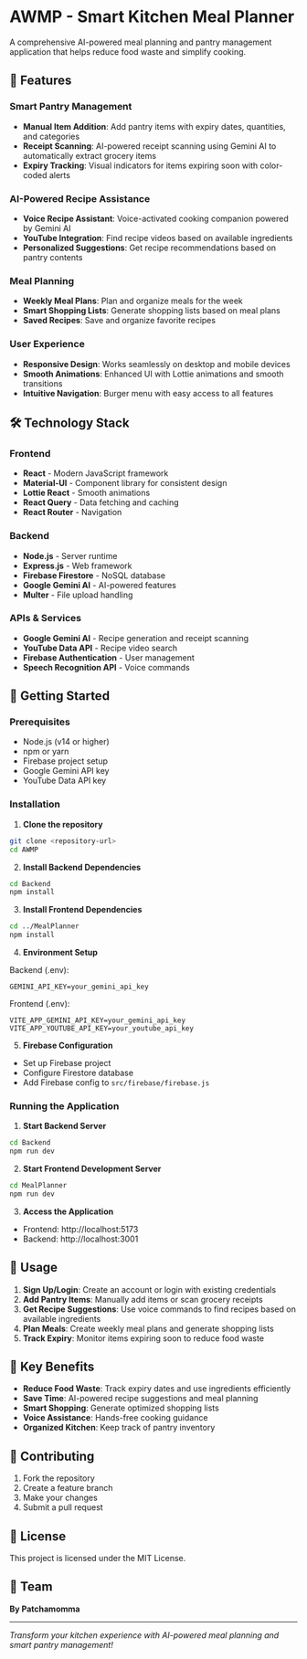 # AWMP - Smart Kitchen Meal Planner

A comprehensive AI-powered meal planning and pantry management application that helps reduce food waste and simplify cooking.

## 🍳 Features

### Smart Pantry Management
- **Manual Item Addition**: Add pantry items with expiry dates, quantities, and categories
- **Receipt Scanning**: AI-powered receipt scanning using Gemini AI to automatically extract grocery items
- **Expiry Tracking**: Visual indicators for items expiring soon with color-coded alerts

### AI-Powered Recipe Assistance
- **Voice Recipe Assistant**: Voice-activated cooking companion powered by Gemini AI
- **YouTube Integration**: Find recipe videos based on available ingredients
- **Personalized Suggestions**: Get recipe recommendations based on pantry contents

### Meal Planning
- **Weekly Meal Plans**: Plan and organize meals for the week
- **Smart Shopping Lists**: Generate shopping lists based on meal plans
- **Saved Recipes**: Save and organize favorite recipes

### User Experience
- **Responsive Design**: Works seamlessly on desktop and mobile devices
- **Smooth Animations**: Enhanced UI with Lottie animations and smooth transitions
- **Intuitive Navigation**: Burger menu with easy access to all features

## 🛠️ Technology Stack

### Frontend
- **React** - Modern JavaScript framework
- **Material-UI** - Component library for consistent design
- **Lottie React** - Smooth animations
- **React Query** - Data fetching and caching
- **React Router** - Navigation

### Backend
- **Node.js** - Server runtime
- **Express.js** - Web framework
- **Firebase Firestore** - NoSQL database
- **Google Gemini AI** - AI-powered features
- **Multer** - File upload handling

### APIs & Services
- **Google Gemini AI** - Recipe generation and receipt scanning
- **YouTube Data API** - Recipe video search
- **Firebase Authentication** - User management
- **Speech Recognition API** - Voice commands

## 🚀 Getting Started

### Prerequisites
- Node.js (v14 or higher)
- npm or yarn
- Firebase project setup
- Google Gemini API key
- YouTube Data API key

### Installation

1. **Clone the repository**
```bash
git clone <repository-url>
cd AWMP
```

2. **Install Backend Dependencies**
```bash
cd Backend
npm install
```

3. **Install Frontend Dependencies**
```bash
cd ../MealPlanner
npm install
```

4. **Environment Setup**

Backend (.env):
```
GEMINI_API_KEY=your_gemini_api_key
```

Frontend (.env):
```
VITE_APP_GEMINI_API_KEY=your_gemini_api_key
VITE_APP_YOUTUBE_API_KEY=your_youtube_api_key
```

5. **Firebase Configuration**
- Set up Firebase project
- Configure Firestore database
- Add Firebase config to `src/firebase/firebase.js`

### Running the Application

1. **Start Backend Server**
```bash
cd Backend
npm run dev
```

2. **Start Frontend Development Server**
```bash
cd MealPlanner
npm run dev
```

3. **Access the Application**
- Frontend: http://localhost:5173
- Backend: http://localhost:3001

## 📱 Usage

1. **Sign Up/Login**: Create an account or login with existing credentials
2. **Add Pantry Items**: Manually add items or scan grocery receipts
3. **Get Recipe Suggestions**: Use voice commands to find recipes based on available ingredients
4. **Plan Meals**: Create weekly meal plans and generate shopping lists
5. **Track Expiry**: Monitor items expiring soon to reduce food waste

## 🎯 Key Benefits

- **Reduce Food Waste**: Track expiry dates and use ingredients efficiently
- **Save Time**: AI-powered recipe suggestions and meal planning
- **Smart Shopping**: Generate optimized shopping lists
- **Voice Assistance**: Hands-free cooking guidance
- **Organized Kitchen**: Keep track of pantry inventory

## 🤝 Contributing

1. Fork the repository
2. Create a feature branch
3. Make your changes
4. Submit a pull request

## 📄 License

This project is licensed under the MIT License.

## 👥 Team

**By Patchamomma**

---

*Transform your kitchen experience with AI-powered meal planning and smart pantry management!*